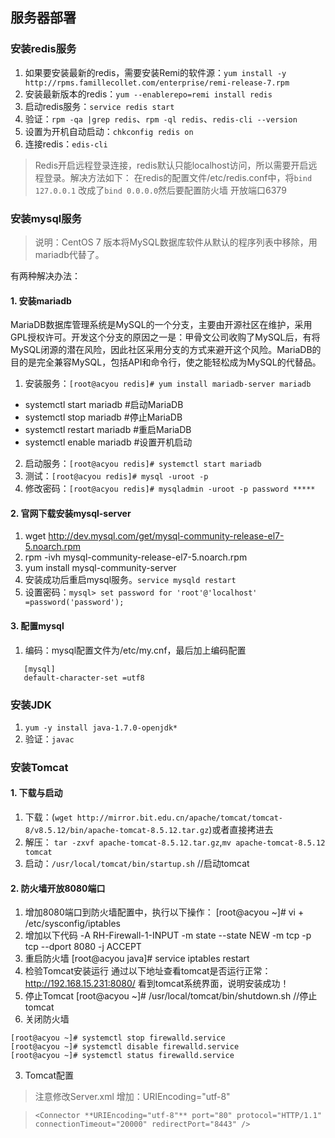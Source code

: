 ## 服务器部署

### 安装redis服务
1. 如果要安装最新的redis，需要安装Remi的软件源：`yum install -y http://rpms.famillecollet.com/enterprise/remi-release-7.rpm`
2. 安装最新版本的redis：`yum --enablerepo=remi install redis`
3. 启动redis服务：`service redis start`
4. 验证：`rpm -qa |grep redis`、`rpm -ql redis`、`redis-cli --version`
5. 设置为开机自动启动：`chkconfig redis on`
6. 连接redis：`edis-cli`

> Redis开启远程登录连接，redis默认只能localhost访问，所以需要开启远程登录。解决方法如下：
> 在redis的配置文件/etc/redis.conf中，将`bind 127.0.0.1` 改成了`bind 0.0.0.0`然后要配置防火墙 开放端口6379

### 安装mysql服务
> 说明：CentOS 7 版本将MySQL数据库软件从默认的程序列表中移除，用mariadb代替了。

有两种解决办法：
#### 1. 安装mariadb
MariaDB数据库管理系统是MySQL的一个分支，主要由开源社区在维护，采用GPL授权许可。开发这个分支的原因之一是：甲骨文公司收购了MySQL后，有将MySQL闭源的潜在风险，因此社区采用分支的方式来避开这个风险。MariaDB的目的是完全兼容MySQL，包括API和命令行，使之能轻松成为MySQL的代替品。
1. 安装服务：`[root@acyou redis]# yum install mariadb-server mariadb`
 - systemctl start mariadb    #启动MariaDB
 - systemctl stop mariadb     #停止MariaDB
 - systemctl restart mariadb  #重启MariaDB
 - systemctl enable mariadb   #设置开机启动
2. 启动服务：`[root@acyou redis]# systemctl start mariadb`
3. 测试：`[root@acyou redis]# mysql -uroot -p`
4. 修改密码：`[root@acyou redis]# mysqladmin -uroot -p password *****`
#### 2. 官网下载安装mysql-server
1. wget http://dev.mysql.com/get/mysql-community-release-el7-5.noarch.rpm
2. rpm -ivh mysql-community-release-el7-5.noarch.rpm
3. yum install mysql-community-server
4. 安装成功后重启mysql服务。`service mysqld restart`
5. 设置密码：`mysql> set password for 'root'@'localhost' =password('password');`
#### 3. 配置mysql
1. 编码：mysql配置文件为/etc/my.cnf，最后加上编码配置
```
   [mysql]
   default-character-set =utf8
```
###  安装JDK
1. `yum -y install java-1.7.0-openjdk*`
2. 验证：`javac`
###  安装Tomcat
#### 1. 下载与启动
1. 下载：(`wget http://mirror.bit.edu.cn/apache/tomcat/tomcat-8/v8.5.12/bin/apache-tomcat-8.5.12.tar.gz`)或者直接拷进去
2. 解压： `tar -zxvf apache-tomcat-8.5.12.tar.gz`,`mv apache-tomcat-8.5.12 tomcat`
3. 启动：`/usr/local/tomcat/bin/startup.sh`      //启动tomcat
#### 2. 防火墙开放8080端口
1. 增加8080端口到防火墙配置中，执行以下操作：
[root@acyou ~]# vi + /etc/sysconfig/iptables
2. 增加以下代码
-A RH-Firewall-1-INPUT -m state --state NEW -m tcp -p tcp --dport 8080 -j ACCEPT
3. 重启防火墙
[root@acyou java]# service iptables restart
4. 检验Tomcat安装运行
通过以下地址查看tomcat是否运行正常：
http://192.168.15.231:8080/
看到tomcat系统界面，说明安装成功！
5. 停止Tomcat
[root@acyou ~]# /usr/local/tomcat/bin/shutdown.sh  //停止tomcat
6. 关闭防火墙
```
[root@acyou ~]# systemctl stop firewalld.service
[root@acyou ~]# systemctl disable firewalld.service
[root@acyou ~]# systemctl status firewalld.service
```
3. Tomcat配置
> 注意修改Server.xml 增加：URIEncoding="utf-8"

> `<Connector **URIEncoding="utf-8"** port="80" protocol="HTTP/1.1" connectionTimeout="20000" redirectPort="8443" />`







